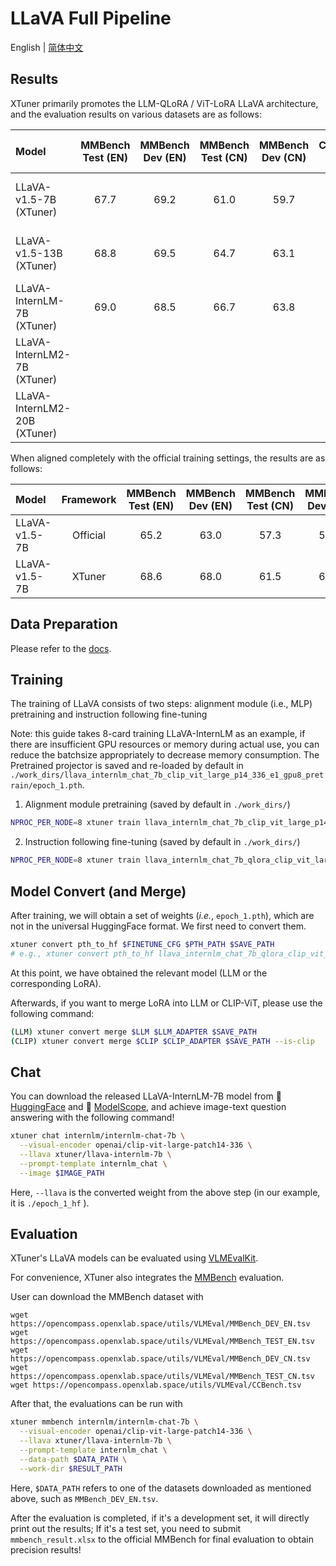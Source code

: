 # LLaVA Full Pipeline

English | [简体中文](./README_zh-CN.md)

## Results

XTuner primarily promotes the LLM-QLoRA / ViT-LoRA LLaVA architecture, and the evaluation results on various datasets are as follows:

| Model                        | MMBench Test (EN) | MMBench Dev (EN) | MMBench Test (CN) | MMBench Dev (CN) | CCBench Dev | MME  | SEEDBench_IMG | MMVet |                                                                                                                                         Configs                                                                                                                                         |                                                                   Pretrained Projector Checkpoints                                                                   |                                                            Fine-tuned LLaVA Checkpoints                                                            |
| :--------------------------- | :---------------: | :--------------: | :---------------: | :--------------: | :---------: | :--: | :-----------: | :---: | :-------------------------------------------------------------------------------------------------------------------------------------------------------------------------------------------------------------------------------------------------------------------------------------: | :------------------------------------------------------------------------------------------------------------------------------------------------------------------: | :------------------------------------------------------------------------------------------------------------------------------------------------: |
| LLaVA-v1.5-7B (XTuner)       |       67.7        |       69.2       |       61.0        |       59.7       |    28.4     | 1716 |     66.4      | 32.2  |           [Pretrain](./vicuna_7b_v15_clip_vit_large_p14_336/pretrain/llava_vicuna_7b_v15_clip_vit_large_p14_336_e1_gpu8_pretrain.py) / [Fine-tune](./vicuna_7b_v15_clip_vit_large_p14_336/finetune/llava_vicuna_7b_v15_qlora_clip_vit_large_p14_336_lora_e1_gpu8_finetune.py)           |  🤗 [HuggingFace](https://huggingface.co/xtuner/llava-v1.5-7b-xtuner-pretrain) / 🤖 [ModelScope](https://modelscope.cn/models/xtuner/llava-v1.5-7b-xtuner-pretrain)  |  🤗 [HuggingFace](https://huggingface.co/xtuner/llava-v1.5-7b-xtuner) / 🤖 [ModelScope](https://modelscope.cn/models/xtuner/llava-v1.5-7b-xtuner)  |
| LLaVA-v1.5-13B (XTuner)      |       68.8        |       69.5       |       64.7        |       63.1       |    32.9     | 1766 |     67.9      | 35.9  |         [Pretrain](./vicuna_13b_v15_clip_vit_large_p14_336/pretrain/llava_vicuna_13b_v15_clip_vit_large_p14_336_e1_gpu8_pretrain.py) / [Fine-tune](./vicuna_13b_v15_clip_vit_large_p14_336/finetune/llava_vicuna_13b_v15_qlora_clip_vit_large_p14_336_lora_e1_gpu8_finetune.py)         | 🤗 [HuggingFace](https://huggingface.co/xtuner/llava-v1.5-13b-xtuner-pretrain) / 🤖 [ModelScope](https://modelscope.cn/models/xtuner/llava-v1.5-13b-xtuner-pretrain) | 🤗 [HuggingFace](https://huggingface.co/xtuner/llava-v1.5-13b-xtuner) / 🤖 [ModelScope](https://modelscope.cn/models/xtuner/llava-v1.5-13b-xtuner) |
| LLaVA-InternLM-7B (XTuner)   |       69.0        |       68.5       |       66.7        |       63.8       |    37.3     | 1637 |     65.7      | 32.4  |     [Pretrain](./internlm_chat_7b_clip_vit_large_p14_336/pretrain/llava_internlm_chat_7b_clip_vit_large_p14_336_e1_gpu8_pretrain.py) / [Fine-tune](./internlm_chat_7b_clip_vit_large_p14_336/finetune/llava_internlm_chat_7b_qlora_clip_vit_large_p14_336_lora_e1_gpu8_finetune.py)     |     🤗 [HuggingFace](https://huggingface.co/xtuner/llava-internlm-7b-pretrain) / 🤖 [ModelScope](https://modelscope.cn/models/xtuner/llava-internlm-7b-pretrain)     |     🤗 [HuggingFace](https://huggingface.co/xtuner/llava-internlm-7b) / 🤖 [ModelScope](https://modelscope.cn/models/xtuner/llava-internlm-7b)     |
| LLaVA-InternLM2-7B (XTuner)  |                   |                  |                   |                  |             |      |               |       |   [Pretrain](./internlm2_chat_7b_clip_vit_large_p14_336/pretrain/llava_internlm2_chat_7b_clip_vit_large_p14_336_e1_gpu8_pretrain.py) / [Fine-tune](./internlm2_chat_7b_clip_vit_large_p14_336/finetune/llava_internlm2_chat_7b_qlora_clip_vit_large_p14_336_lora_e1_gpu8_finetune.py)   |    🤗 [HuggingFace](https://huggingface.co/xtuner/llava-internlm2-7b-pretrain) / 🤖 [ModelScope](https://modelscope.cn/models/xtuner/llava-internlm2-7b-pretrain)    |    🤗 [HuggingFace](https://huggingface.co/xtuner/llava-internlm2-7b) / 🤖 [ModelScope](https://modelscope.cn/models/xtuner/llava-internlm2-7b)    |
| LLaVA-InternLM2-20B (XTuner) |                   |                  |                   |                  |             |      |               |       | [Pretrain](./internlm2_chat_20b_clip_vit_large_p14_336/pretrain/llava_internlm2_chat_20b_clip_vit_large_p14_336_e1_gpu8_pretrain.py) / [Fine-tune](./internlm2_chat_20b_clip_vit_large_p14_336/finetune/llava_internlm2_chat_20b_qlora_clip_vit_large_p14_336_lora_e1_gpu8_finetune.py) |   🤗 [HuggingFace](https://huggingface.co/xtuner/llava-internlm2-20b-pretrain) / 🤖 [ModelScope](https://modelscope.cn/models/xtuner/llava-internlm2-20b-pretrain)   |   🤗 [HuggingFace](https://huggingface.co/xtuner/llava-internlm2-20b) / 🤖 [ModelScope](https://modelscope.cn/models/xtuner/llava-internlm2-20b)   |

When aligned completely with the official training settings, the results are as follows:

| Model         | Framework | MMBench Test (EN) | MMBench Dev (EN) | MMBench Test (CN) | MMBench Dev (CN) | CCBench Dev | MME  | SEEDBench_IMG | MMVet |                                                                                                                         Configs                                                                                                                          |
| :------------ | :-------: | :---------------: | :--------------: | :---------------: | :--------------: | :---------: | :--: | :-----------: | :---: | :------------------------------------------------------------------------------------------------------------------------------------------------------------------------------------------------------------------------------------------------------: |
| LLaVA-v1.5-7B | Official  |       65.2        |       63.0       |       57.3        |       57.4       |    25.2     | 1775 |     65.6      | 32.7  |                                                                                                                            -                                                                                                                             |
| LLaVA-v1.5-7B |  XTuner   |       68.6        |       68.0       |       61.5        |       61.4       |    26.5     | 1786 |     65.8      | 31.4  | [Pretrain](./vicuna_7b_v15_clip_vit_large_p14_336/pretrain/llava_vicuna_7b_v15_clip_vit_large_p14_336_e1_gpu8_pretrain.py) / [Fine-tune](./vicuna_7b_v15_clip_vit_large_p14_336/finetune/llava_vicuna_7b_v15_clip_vit_large_p14_336_e1_gpu8_finetune.py) |

## Data Preparation

Please refer to the [docs](../../../docs/en/user_guides/dataset_prepare.md#llava-dataset).

## Training

The training of LLaVA consists of two steps: alignment module (i.e., MLP) pretraining and instruction following fine-tuning

Note: this guide takes 8-card training LLaVA-InternLM as an example, if there are insufficient GPU resources or memory during actual use, you can reduce the batchsize appropriately to decrease memory consumption. The Pretrained projector is saved and re-loaded by default in `./work_dirs/llava_internlm_chat_7b_clip_vit_large_p14_336_e1_gpu8_pretrain/epoch_1.pth`.

1. Alignment module pretraining (saved by default in `./work_dirs/`)

```bash
NPROC_PER_NODE=8 xtuner train llava_internlm_chat_7b_clip_vit_large_p14_336_e1_gpu8_pretrain --deepspeed deepspeed_zero2
```

2. Instruction following fine-tuning (saved by default in `./work_dirs/`)

```bash
NPROC_PER_NODE=8 xtuner train llava_internlm_chat_7b_qlora_clip_vit_large_p14_336_lora_e1_gpu8_finetune --deepspeed deepspeed_zero2
```

## Model Convert (and Merge)

After training, we will obtain a set of weights (*i.e.*, `epoch_1.pth`), which are not in the universal HuggingFace format. We first need to convert them.

```bash
xtuner convert pth_to_hf $FINETUNE_CFG $PTH_PATH $SAVE_PATH
# e.g., xtuner convert pth_to_hf llava_internlm_chat_7b_qlora_clip_vit_large_p14_336_lora_e1_gpu8_finetune ./epoch_1.pth ./epoch_1_hf
```

At this point, we have obtained the relevant model (LLM or the corresponding LoRA).

Afterwards, if you want to merge LoRA into LLM or CLIP-ViT, please use the following command:

```bash
(LLM) xtuner convert merge $LLM $LLM_ADAPTER $SAVE_PATH
(CLIP) xtuner convert merge $CLIP $CLIP_ADAPTER $SAVE_PATH --is-clip
```

## Chat

You can download the released LLaVA-InternLM-7B model from 🤗 [HuggingFace](https://huggingface.co/xtuner/llava-internlm-7b) and 🤖 [ModelScope](https://modelscope.cn/models/xtuner/llava-internlm-7b), and achieve image-text question answering with the following command!

```bash
xtuner chat internlm/internlm-chat-7b \
  --visual-encoder openai/clip-vit-large-patch14-336 \
  --llava xtuner/llava-internlm-7b \
  --prompt-template internlm_chat \
  --image $IMAGE_PATH
```

Here, `--llava` is the converted weight from the above step (in our example, it is `./epoch_1_hf` ).

## Evaluation

XTuner's LLaVA models can be evaluated using [VLMEvalKit](https://github.com/open-compass/VLMEvalKit).

For convenience, XTuner also integrates the [MMBench](https://mmbench.opencompass.org.cn/home) evaluation.

User can download the MMBench dataset with

```
wget https://opencompass.openxlab.space/utils/VLMEval/MMBench_DEV_EN.tsv
wget https://opencompass.openxlab.space/utils/VLMEval/MMBench_TEST_EN.tsv
wget https://opencompass.openxlab.space/utils/VLMEval/MMBench_DEV_CN.tsv
wget https://opencompass.openxlab.space/utils/VLMEval/MMBench_TEST_CN.tsv
wget https://opencompass.openxlab.space/utils/VLMEval/CCBench.tsv
```

After that, the evaluations can be run with

```bash
xtuner mmbench internlm/internlm-chat-7b \
  --visual-encoder openai/clip-vit-large-patch14-336 \
  --llava xtuner/llava-internlm-7b \
  --prompt-template internlm_chat \
  --data-path $DATA_PATH \
  --work-dir $RESULT_PATH
```

Here, `$DATA_PATH` refers to one of the datasets downloaded as mentioned above, such as `MMBench_DEV_EN.tsv`.

After the evaluation is completed, if it's a development set, it will directly print out the results; If it's a test set, you need to submit `mmbench_result.xlsx` to the official MMBench for final evaluation to obtain precision results!
